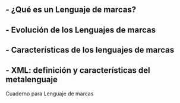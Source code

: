




## - ¿Qué es un Lenguaje de marcas?
## - Evolución de los Lenguajes de marcas
## - Características de los lenguajes de marcas
## - XML: definición y características del metalenguaje
Cuaderno para Lenguaje de marcas
